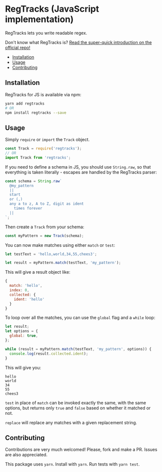 # RegTracks (JavaScript implementation)

RegTracks lets you write readable regex.

Don't know what RegTracks is? [Read the super-quick introduction on the official repo!](https://github.com/regtracks/regtracks)

- [Installation](#installation)
- [Usage](#usage)
- [Contributing](#contributing)

## Installation

RegTracks for JS is available via npm:

```bash
yarn add regtracks
# OR
npm install regtracks --save
```

## Usage

Simply `require` or `import` the `Track` object.

```js
const Track = require('regtracks');
// OR
import Track from 'regtracks';
```

If you need to define a schema in JS, you should use `String.raw`, so that everything is taken literally - escapes are handled by the RegTracks parser:

```js
const schema = String.raw`
  @my_pattern
  ||
  start
  or (,)
  any a to z, A to Z, digit as ident
    times forever
  ||
`;
```

Then create a `Track` from your schema:

```js
const myPattern = new Track(schema);
```

You can now make matches using either `match` or `test`:

```js
let testText = 'hello,world,34,55,chees3';

let result = myPattern.match(testText, 'my_pattern');
```

This will give a result object like:

```js
{
  match: 'hello',
  index: 0,
  collected: {
    ident: 'hello'
  }
}
```

To loop over all the matches, you can use the `global` flag and a `while` loop:

```js
let result;
let options = {
  global: true,
};

while (result = myPattern.match(testText, 'my_pattern', options)) {
  console.log(result.collected.ident);
}
```

This will give you:

```
hello
world
34
55
chees3
```

`test` in place of `match` can be invoked exactly the same, with the same options, but returns only `true` and `false` based on whether it matched or not.

`replace` will replace any matches with a given replacement string.

## Contributing

Contributions are very much welcomed! Please, fork and make a PR. Issues are also appreciated.

This package uses `yarn`. Install with `yarn`. Run tests with `yarn test`.
